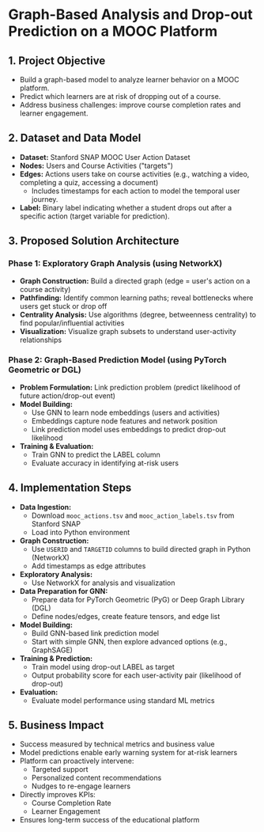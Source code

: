 # Graph-Based Analysis and Drop-out Prediction on a MOOC Platform

## 1. Project Objective
- Build a graph-based model to analyze learner behavior on a MOOC platform.
- Predict which learners are at risk of dropping out of a course.
- Address business challenges: improve course completion rates and learner engagement.

## 2. Dataset and Data Model
- **Dataset:** Stanford SNAP MOOC User Action Dataset
- **Nodes:** Users and Course Activities ("targets")
- **Edges:** Actions users take on course activities (e.g., watching a video, completing a quiz, accessing a document)
  - Includes timestamps for each action to model the temporal user journey.
- **Label:** Binary label indicating whether a student drops out after a specific action (target variable for prediction).

## 3. Proposed Solution Architecture
### Phase 1: Exploratory Graph Analysis (using NetworkX)
- **Graph Construction:** Build a directed graph (edge = user's action on a course activity)
- **Pathfinding:** Identify common learning paths; reveal bottlenecks where users get stuck or drop off
- **Centrality Analysis:** Use algorithms (degree, betweenness centrality) to find popular/influential activities
- **Visualization:** Visualize graph subsets to understand user-activity relationships

### Phase 2: Graph-Based Prediction Model (using PyTorch Geometric or DGL)
- **Problem Formulation:** Link prediction problem (predict likelihood of future action/drop-out event)
- **Model Building:**
  - Use GNN to learn node embeddings (users and activities)
  - Embeddings capture node features and network position
  - Link prediction model uses embeddings to predict drop-out likelihood
- **Training & Evaluation:**
  - Train GNN to predict the LABEL column
  - Evaluate accuracy in identifying at-risk users

## 4. Implementation Steps
- **Data Ingestion:**
  - Download `mooc_actions.tsv` and `mooc_action_labels.tsv` from Stanford SNAP
  - Load into Python environment
- **Graph Construction:**
  - Use `USERID` and `TARGETID` columns to build directed graph in Python (NetworkX)
  - Add timestamps as edge attributes
- **Exploratory Analysis:**
  - Use NetworkX for analysis and visualization
- **Data Preparation for GNN:**
  - Prepare data for PyTorch Geometric (PyG) or Deep Graph Library (DGL)
  - Define nodes/edges, create feature tensors, and edge list
- **Model Building:**
  - Build GNN-based link prediction model
  - Start with simple GNN, then explore advanced options (e.g., GraphSAGE)
- **Training & Prediction:**
  - Train model using drop-out LABEL as target
  - Output probability score for each user-activity pair (likelihood of drop-out)
- **Evaluation:**
  - Evaluate model performance using standard ML metrics

## 5. Business Impact
- Success measured by technical metrics and business value
- Model predictions enable early warning system for at-risk learners
- Platform can proactively intervene:
  - Targeted support
  - Personalized content recommendations
  - Nudges to re-engage learners
- Directly improves KPIs:
  - Course Completion Rate
  - Learner Engagement
- Ensures long-term success of the educational platform
